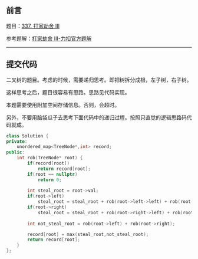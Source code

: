 ## 前言

题目：[337. 打家劫舍 III](https://leetcode-cn.com/problems/house-robber-iii/)

参考题解：[打家劫舍 III-力扣官方题解](https://github.com/youngyangyang04/leetcode-master/blob/master/problems/0337.%E6%89%93%E5%AE%B6%E5%8A%AB%E8%88%8DIII.md)

---

## 提交代码

二叉树的题目。考虑的时候，需要递归思考。即把树拆分成根，左子树，右子树。

这样思考之后，题目很容易有思路。思路见代码实现。

本题需要使用附加空间存储信息。否则，会超时。

另外，不要用脑袋瓜子去思考下面代码中的递归过程。按照只直觉的逻辑思路码代码就成。

```c++
class Solution {
private:
    unordered_map<TreeNode*,int> record;
public:
    int rob(TreeNode* root) {
        if(record[root])
            return record[root];
        if(root == nullptr)
            return 0;
        
        int steal_root = root->val;
        if(root->left) 
            steal_root = steal_root + rob(root->left->left) + rob(root->left->right);
        if(root->right)
            steal_root = steal_root + rob(root->right->left) + rob(root->right->right);
        
        int not_steal_root = rob(root->left) + rob(root->right);

        record[root] = max(steal_root,not_steal_root);
        return record[root];
    }
};
```
